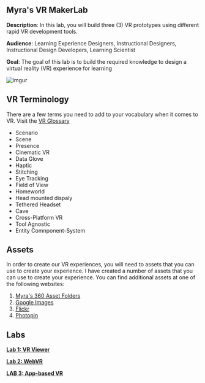 ## Myra's VR MakerLab

**Description**: In this lab, you will build three (3) VR prototypes using different rapid VR development tools.

**Audience**: Learning Experience Designers, Instructional Designers, Instructional Design Developers, Learning Scientist

**Goal**: The goal of this lab is to build the required knowledge to design a virtual reality (VR) experience for learning

![Imgur](https://i.imgur.com/KQpXTlp.gifv)

## VR Terminology
There are a few terms you need to add to your vocabulary when it comes to VR. Visit the [VR Glossary](http://www.vrglossary.org/)

* Scenario
* Scene
* Presence
* Cinematic VR
* Data Glove
* Haptic
* Stitching
* Eye Tracking
* Field of View
* Homeworld
* Head mounted dispaly
* Tethered Headset
* Cave
* Cross-Platform VR
* Tool Agnostic
* Entity Comnponent-System

## Assets
In order to create our VR experiences, you will need to assets that you can use to create your experience. I have created a number of assets that you can use to create your experience.  You can find additional assets at one of the following websites:
1. [Myra's 360 Asset Folders](https://github.com/mirarol/mirarol.github.io/tree/master/vr/assets)
2. [Google Images](https://www.google.com/search?q=equirectangular&tbm=isch&tbs=isz:l&cad=h)
3. [Flickr](https://www.flickr.com/groups/equirectangular/)
4. [Photopin](http://photopin.com/free-photos/equirectangular)

## Labs

[**Lab 1: VR Viewer**](https://github.com/mirarol/mirarol.github.io/blob/master/vr/lab1.md)

[**Lab 2: WebVR**](https://github.com/mirarol/mirarol.github.io/blob/master/vr/lab2.md)

[**LAB 3: App-based VR**](https://github.com/mirarol/mirarol.github.io/blob/master/vr/lab3.md)

